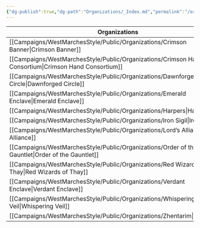 ```yaml
---
{"dg-publish":true,"dg-path":"Organizations/_Index.md","permalink":"/organizations/index/","title":"_Organizations (Index)","tags":["organization"],"dgShowFileTree":true}
---
```



| Organizations               |
| --------------------------- |
| [[Campaigns/WestMarchesStyle/Public/Organizations/Crimson Banner\|Crimson Banner]]          |
| [[Campaigns/WestMarchesStyle/Public/Organizations/Crimson Hand Consortium\|Crimson Hand Consortium]] |
| [[Campaigns/WestMarchesStyle/Public/Organizations/Dawnforged Circle\|Dawnforged Circle]]       |
| [[Campaigns/WestMarchesStyle/Public/Organizations/Emerald Enclave\|Emerald Enclave]]         |
| [[Campaigns/WestMarchesStyle/Public/Organizations/Harpers\|Harpers]]                 |
| [[Campaigns/WestMarchesStyle/Public/Organizations/Iron Sigil\|Iron Sigil]]              |
| [[Campaigns/WestMarchesStyle/Public/Organizations/Lord’s Alliance\|Lord’s Alliance]]         |
| [[Campaigns/WestMarchesStyle/Public/Organizations/Order of the Gauntlet\|Order of the Gauntlet]]   |
| [[Campaigns/WestMarchesStyle/Public/Organizations/Red Wizards of Thay\|Red Wizards of Thay]]     |
| [[Campaigns/WestMarchesStyle/Public/Organizations/Verdant Enclave\|Verdant Enclave]]         |
| [[Campaigns/WestMarchesStyle/Public/Organizations/Whispering Veil\|Whispering Veil]]         |
| [[Campaigns/WestMarchesStyle/Public/Organizations/Zhentarim\|Zhentarim]]               |
